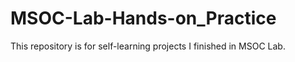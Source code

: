 # MSOC-Lab-Hands-on_Practice
This repository is for self-learning projects I finished in MSOC Lab. 
